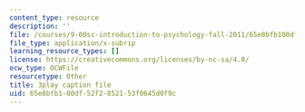 ```yaml
---
content_type: resource
description: ''
file: /courses/9-00sc-introduction-to-psychology-fall-2011/65e8bfb100df52f2852153f0645d0f9c_bihrpOS0qtY.vtt
file_type: application/x-subrip
learning_resource_types: []
license: https://creativecommons.org/licenses/by-nc-sa/4.0/
ocw_type: OCWFile
resourcetype: Other
title: 3play caption file
uid: 65e8bfb1-00df-52f2-8521-53f0645d0f9c
---
```


